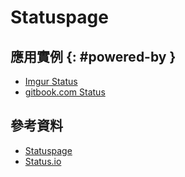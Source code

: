 # Statuspage

## 應用實例 {: #powered-by }

  - [Imgur Status](https://status.imgur.com/)
  - [gitbook\.com Status](http://status.gitbook.com/)

## 參考資料

  - [Statuspage](https://www.statuspage.io/)
  - [Status.io](https://status.io/)
